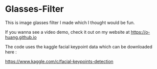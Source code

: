 # Glasses-Filter

This is image glasses filter I made which I thought would be fun.

If you wanna see a video demo, check it out on my website at https://o-huang.github.io

The code uses the kaggle facial keypoint data which can be downloaded here : 

https://www.kaggle.com/c/facial-keypoints-detection
